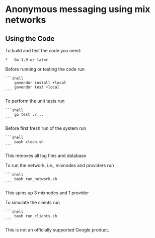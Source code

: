 # Anonymous messaging using mix networks
## Using the Code
To build and test the code you need:

    *   Go 1.9 or later

Before running or testing the code run 
    
    ```shell
        govendor install +local
        govendor test +local
    ```
    
To perform the unit tests run 

    ```shell
        go test ./...
    ```
    
Before first fresh run of the system run 
    
    ```shell
        bash clean.sh
    ```
This removes all log files and database

To run the network, i.e., mixnodes and providers run

    ```shell
        bash run_network.sh
    ```    
This spins up 3 mixnodes and 1 provider

To simulate the clients run

    ```shell
        bash run_clients.sh
    ```
This is not an officially supported Google product.     
